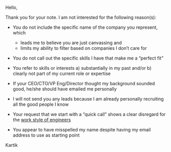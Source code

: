 Hello,

Thank you for your note. I am not interested for the following reason(s):

- You do not include the specific name of the company you represent, which
   - leads me to believe you are just canvassing and
   - limits my ability to filter based on companies I don’t care for

- You do not call out the specific skills I have that make me a “perfect fit”

- You refer to skills or interests a) substantially in my past and/or b) clearly not part of my current role
 or expertise

- If your CEO/CTO/VP Eng/Director thought my background sounded good, he/she should have emailed me personally

- I will not send you any leads because I am already personally recruiting all the good people I know

- Your request that we start with a “quick call” shows a clear disregard for the [work style of engineers](http://www.paulgraham.com/makersschedule.html)

- You appear to have misspelled my name despite having my email address to use as starting point


Kartik
